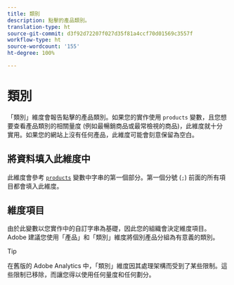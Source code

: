 ```yaml
---
title: 類別
description: 點擊的產品類別。
translation-type: ht
source-git-commit: d3f92d72207f027d35f81a4ccf70d01569c3557f
workflow-type: ht
source-wordcount: '155'
ht-degree: 100%

---
```



# 類別

「類別」維度會報告點擊的產品類別。如果您的實作使用 `products` 變數，且您想要查看產品類別的相關量度 (例如最暢銷商品或最常檢視的商品)，此維度就十分實用。如果您的網站上沒有任何產品，此維度可能會刻意保留為空白。

## 將資料填入此維度中

此維度會參考 [`products`](/help/implement/vars/page-vars/products.md) 變數中字串的第一個部分。第一個分號 (`;`) 前面的所有項目都會填入此維度。

## 維度項目

由於此變數以您實作中的自訂字串為基礎，因此您的組織會決定維度項目。Adobe 建議您使用「產品」和「類別」維度將個別產品分組為有意義的類別。

>[!TIP]
>
>在舊版的 Adobe Analytics 中，「類別」維度因其處理架構而受到了某些限制。這些限制已移除，而讓您得以使用任何量度和任何劃分。
